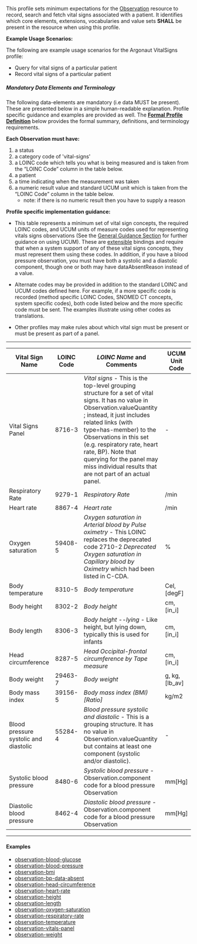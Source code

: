 This profile sets minimum expectations for the [Observation] resource to record, search and fetch vital signs associated with a patient. It identifies which core elements, extensions, vocabularies and value sets **SHALL** be present in the resource when using this profile.

**Example Usage Scenarios:**

The following are example usage scenarios for the Argonaut VitalSigns
profile:

-   Query for vital signs of a particular patient
-   Record vital signs of a particular patient

##### Mandatory Data Elements and Terminology


The following data-elements are mandatory (i.e data MUST be present). These are presented below in a simple human-readable explanation.  Profile specific guidance and examples are provided as well.  The [**Formal Profile Definition**](#profile) below provides the  formal summary, definitions, and  terminology requirements.  

**Each Observation must have:**

1.  a status
1.  a category code of 'vital-signs'
1.  a LOINC code which tells you what is being measured and is taken from the “LOINC Code” column in the table below.
1.  a patient
1.  a time indicating when the measurement was taken
1.  a numeric result value and standard UCUM unit which is taken from the “LOINC Code” column in the table below.
    -   note: if there is no numeric result then you have to supply a reason

**Profile specific implementation guidance:**

* This table represents a minimum set of vital sign concepts, the required LOINC codes, and UCUM units of measure codes used for representing vitals signs observations (See the [General Guidance Section] for further guidance on using UCUM). These are [extensible] bindings and require that when a system support of any of these vital signs concepts, they must represent them using these codes. In addition, if you have a blood pressure observation, you must have both a systolic and a diastolic component, though one or both may have dataAbsentReason instead of a value.

* Alternate codes may be provided in addition to the standard LOINC and UCUM codes defined here.  For example, if a more specific code is recorded (method specific LOINC Codes, SNOMED CT concepts, system specific codes), both code listed below and the more specific code must be sent.  The examples illustrate using other codes as translations.

* Other profiles may make rules about which vital sign must be present or must be present as part of a panel.

---

<table class="grid">
  <thead>
    <tr>
      <th>Vital Sign Name</th>
      <th>LOINC Code</th>
      <th><em>LOINC Name </em>and Comments</th>
      <th>UCUM Unit Code</th>
    </tr>
  </thead>
  <tbody>
    <tr>
      <td>Vital Signs Panel</td>
      <td>8716-3</td>
      <td><em>Vital signs</em> - This is the top-level grouping structure for a set of vital signs. It has no value in Observation.valueQuantity ; instead, it just includes related links (with type=has-member) to the Observations in this set (e.g. respiratory rate, heart rate, BP). Note that querying for the panel may miss individual results that are not part of an actual panel.</td>
      <td>-</td>
    </tr>
    <tr>
      <td>Respiratory Rate</td>
      <td>9279-1</td>
      <td><em>Respiratory Rate</em></td>
      <td>/min</td>
    </tr>
    <tr>
      <td>Heart rate</td>
      <td>8867-4</td>
      <td><em>Heart rate</em></td>
      <td>/min</td>
    </tr>
    <tr>
      <td>Oxygen saturation</td>
      <td>59408-5</td>
      <td><em>Oxygen saturation in Arterial blood by Pulse oximetry</em> - This LOINC replaces the deprecated code 2710-2 <em>Deprecated Oxygen saturation in Capillary blood by Oximetry</em> which had been listed in C-CDA.</td>
      <td>%</td>
    </tr>
    <tr>
      <td>Body temperature</td>
      <td>8310-5</td>
      <td><em>Body temperature</em></td>
      <td>Cel, [degF]</td>
    </tr>
    <tr>
      <td>Body height</td>
      <td>8302-2</td>
      <td><em>Body height</em></td>
      <td>cm, [in_i]</td>
    </tr>
    <tr>
      <td>Body length</td>
      <td>8306-3</td>
      <td><em>Body height --lying</em> - Like height, but lying down, typically this is used for infants</td>
      <td>cm, [in_i]</td>
    </tr>
    <tr>
      <td>Head circumference</td>
      <td>8287-5</td>
      <td><em>Head Occipital-frontal circumference by Tape measure</em></td>
      <td>cm, [in_i]</td>
    </tr>
    <tr>
      <td>Body weight</td>
      <td>29463-7</td>
      <td><em>Body weight</em></td>
      <td>g, kg,[lb_av]</td>
    </tr>
    <tr>
      <td>Body mass index</td>
      <td>39156-5</td>
      <td><em>Body mass index (BMI) [Ratio]</em></td>
      <td>kg/m2</td>
    </tr>
    <tr>
      <td>Blood pressure systolic and diastolic</td>
      <td>55284-4</td>
      <td><em>Blood pressure systolic and diastolic</em> - This is a grouping structure. It has no value in Observation.valueQuantity but contains at least one component (systolic and/or diastolic).</td>
      <td>-</td>
    </tr>
    <tr>
      <td>Systolic blood pressure</td>
      <td>8480-6</td>
      <td><em>Systolic blood pressure</em> - Observation.component code for a blood pressure Observation</td>
      <td>mm[Hg]</td>
    </tr>
    <tr>
      <td>Diastolic blood pressure</td>
      <td>8462-4</td>
      <td><em>Diastolic blood pressure</em> - Observation.component code for a blood pressure Observation</td>
      <td>mm[Hg]</td>
    </tr>
  </tbody>
</table>

---

#### Examples

- [observation-blood-glucose](Observation-blood-glucose.html)
- [observation-blood-pressure](Observation-blood-pressure.html)
- [observation-bmi](Observation-bmi.html)
- [observation-bp-data-absent](Observation-bp-data-absent.html)
- [observation-head-circumference](Observation-head-circumference.html)
- [observation-heart-rate](Observation-heart-rate.html)
- [observation-height](Observation-height.html)
- [observation-length](Observation-length.html)
- [observation-oxygen-saturation](Observation-oxygen-saturation.html)
- [observation-respiratory-rate](Observation-respiratory-rate.html)
- [observation-temperature](Observation-temperature.html)
- [observation-vitals-panel](Observation-vitals-panel.html)
- [observation-weight](Observation-weight.html)


[Observation]: http://hl7.org/fhir/observation.html
[extensible]: http://hl7.org/fhir/terminologies.html#extensible
[General Guidance Section]: definitions.html
